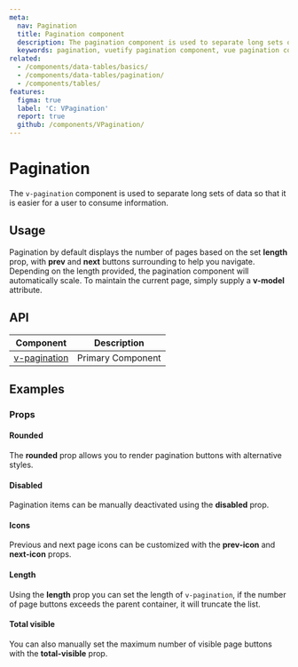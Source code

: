 ```yaml
---
meta:
  nav: Pagination
  title: Pagination component
  description: The pagination component is used to separate long sets of data so that it is easier for a user to consume information.
  keywords: pagination, vuetify pagination component, vue pagination component
related:
  - /components/data-tables/basics/
  - /components/data-tables/pagination/
  - /components/tables/
features:
  figma: true
  label: 'C: VPagination'
  report: true
  github: /components/VPagination/
---
```


# Pagination

The `v-pagination` component is used to separate long sets of data so that it is easier for a user to consume information.

<page-features />

## Usage

Pagination by default displays the number of pages based on the set **length** prop, with **prev** and **next** buttons surrounding to help you navigate. Depending on the length provided, the pagination component will automatically scale. To maintain the current page, simply supply a **v-model** attribute.

<usage name="v-pagination" />

<entry />

## API

| Component | Description |
| - | - |
| [v-pagination](/api/v-pagination/) | Primary Component |

<api-inline hide-links />

## Examples

### Props

#### Rounded

The **rounded** prop allows you to render pagination buttons with alternative styles.

<example file="v-pagination/prop-rounded" />

#### Disabled

Pagination items can be manually deactivated using the **disabled** prop.

<example file="v-pagination/prop-disabled" />

#### Icons

Previous and next page icons can be customized with the **prev-icon** and **next-icon** props.

<example file="v-pagination/prop-icons" />

#### Length

Using the **length** prop you can set the length of `v-pagination`, if the number of page buttons exceeds the parent container, it will truncate the list.

<example file="v-pagination/prop-length" />

#### Total visible

You can also manually set the maximum number of visible page buttons with the **total-visible** prop.

<example file="v-pagination/prop-total-visible" />
